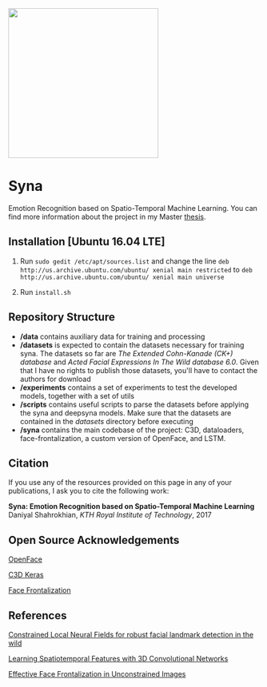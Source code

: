 <img src="https://user-images.githubusercontent.com/8654460/32914363-9a58350e-cb15-11e7-9628-94ef6de534bf.png" width="300">

# Syna
Emotion Recognition based on Spatio-Temporal Machine Learning. You can find more information about the project in my Master [thesis](http://kth.diva-portal.org/smash/record.jsf?aq2=%5B%5B%5D%5D&c=37&af=%5B%5D&searchType=LIST_LATEST&sortOrder2=title_sort_asc&query=&language=en&pid=diva2%3A1149133&aq=%5B%5B%5D%5D&sf=all&aqe=%5B%5D&sortOrder=author_sort_asc&onlyFullText=false&noOfRows=50&dswid=5833).

## Installation [Ubuntu 16.04 LTE]
1. Run `sudo gedit /etc/apt/sources.list` and change the line `deb http://us.archive.ubuntu.com/ubuntu/ xenial main restricted` to `deb http://us.archive.ubuntu.com/ubuntu/ xenial main universe`

2. Run `install.sh`

## Repository Structure
- **/data** contains auxiliary data for training and processing
- **/datasets** is expected to contain the datasets necessary for training syna. The datasets so far are *The Extended Cohn-Kanade (CK+) database* and *Acted Facial Expressions In The Wild database 6.0*. Given that I have no rights to publish those datasets, you'll have to contact the authors for download
- **/experiments** contains a set of experiments to test the developed models, together with a set of utils
- **/scripts** contains useful scripts to parse the datasets before applying the syna and deepsyna models. Make sure that the datasets are contained in the *datasets* directory before executing
- **/syna** contains the main codebase of the project: C3D, dataloaders, face-frontalization, a custom version of OpenFace, and LSTM.

## Citation
If you use any of the resources provided on this page in any of your publications, I ask you to cite the following work:

**Syna: Emotion Recognition based on Spatio-Temporal Machine Learning**
Daniyal Shahrokhian, *KTH Royal Institute of Technology*, 2017

## Open Source Acknowledgements

[OpenFace](https://github.com/TadasBaltrusaitis/OpenFace)

[C3D Keras](https://github.com/axon-research/c3d-keras)

[Face Frontalization](https://github.com/ChrisYang/facefrontalisation)

## References

[Constrained Local Neural Fields for robust facial landmark detection in the wild](https://www.cl.cam.ac.uk/~tb346/pub/papers/iccv2013.pdf)

[Learning Spatiotemporal Features with 3D Convolutional Networks](http://vlg.cs.dartmouth.edu/c3d/c3d_video.pdf)

[Effective Face Frontalization in Unconstrained Images](http://www.openu.ac.il/home/hassner/projects/frontalize)
